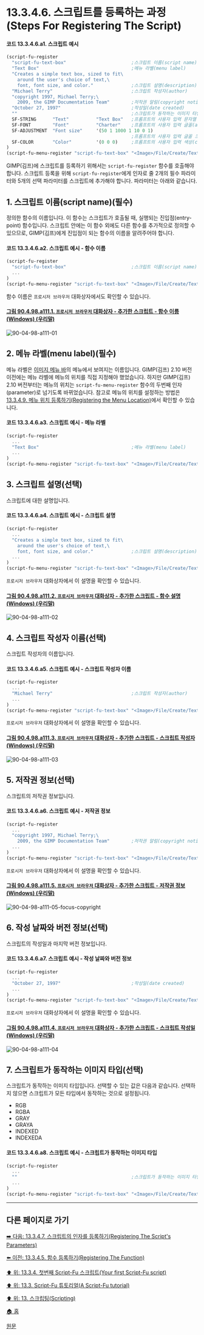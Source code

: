 # 13.3.4.6. 스크립트를 등록하는 과정(Steps For Registering The Script)

#### 코드 13.3.4.6.a1. 스크립트 예시

```scheme
(script-fu-register
  "script-fu-text-box"                        ;스크립트 이름(script name)
  "Text Box"                                  ;메뉴 라벨(menu label)
  "Creates a simple text box, sized to fit\
    around the user's choice of text,\
    font, font size, and color."              ;스크립트 설명(description)
  "Michael Terry"                             ;스크립트 작성자(author)
  "copyright 1997, Michael Terry;\
    2009, the GIMP Documentation Team"        ;저작권 알림(copyright notice)
  "October 27, 1997"                          ;작성일(date created)
  ""                                          ;스크립트가 동작하는 이미지 타입(image type that the script works on)
  SF-STRING      "Text"          "Text Box"   ;프롬프트의 사용자 입력 문자열 변수(a string variable)
  SF-FONT        "Font"          "Charter"    ;프롬프트의 사용자 입력 글꼴(a font variable)
  SF-ADJUSTMENT  "Font size"     '(50 1 1000 1 10 0 1)
                                              ;프롬프트의 사용자 입력 글꼴 크기(a spin-button)
  SF-COLOR       "Color"         '(0 0 0)     ;프롬프트의 사용자 입력 색상(color variable)
)
(script-fu-menu-register "script-fu-text-box" "<Image>/File/Create/Text")
```

GIMP(김프)에 스크립트를 등록하기 위해서는 `script-fu-register` 함수를 호출해야 합니다. 스크립트 등록을 위해 `script-fu-register`에게 인자로 줄 2개의 필수 파라미터와 5개의 선택 파라미터를 스크립트에 추가해야 합니다. 파라미터는 아래와 같습니다.

## 1. 스크립트 이름(script name)(필수)
정의한 함수의 이름입니다. 이 함수는 스크립트가 호출될 때, 실행되는 진입점(entry-point) 함수입니다. 스크립트 안에는 이 함수 외에도 다른 함수를 추가적으로 정의할 수 있으므로, GIMP(김프)에게 진입점이 되는 함수의 이름을 알려주어야 합니다.

#### 코드 13.3.4.6.a2. 스크립트 예시 - 함수 이름

```scheme
(script-fu-register
  "script-fu-text-box"                        ;스크립트 이름(script name)
  ...
)
(script-fu-menu-register "script-fu-text-box" "<Image>/File/Create/Text")
```

함수 이름은 `프로시저 브라우저` 대화상자에서도 확인할 수 있습니다.

<a id="90-04-98-a111-01"></a>

#### [그림 90.4.98.a111.1. `프로시저 브라우저` 대화상자 - 추가한 스크립트 - 함수 이름 (Windows) (우리말)](./90-04-98-procedure_browser.md#90-04-98-a111-01)
![90-04-98-a111-01](https://github.com/wonder13662/gimp/assets/15767104/988b5ec1-fe75-4931-95ce-503e9a8ab94d)

## 2. 메뉴 라벨(menu label)(필수)
메뉴 라벨은 [이미지 메뉴 바](./03-02-02-02-image-menu.md)의 메뉴에서 보여지는 이름입니다. GIMP(김프) 2.10 버전 이전에는 메뉴 라벨에 메뉴의 위치를 직접 지정해야 했었습니다. 하지만 GIMP(김프) 2.10 버전부터는 메뉴의 위치는 `script-fu-menu-register` 함수의 두번째 인자(parameter)로 넘기도록 바뀌었습니다. 참고로 메뉴의 위치를 설정하는 방법은 [13.3.4.9. 메뉴 위치 등록하기(Registering the Menu Location)](./13-03-04-09-registering_the_menu_location.md)에서 확인할 수 있습니다.

#### 코드 13.3.4.6.a3. 스크립트 예시 - 메뉴 라벨

```scheme
(script-fu-register
  ...
  "Text Box"                                  ;메뉴 라벨(menu label)
  ...
)
(script-fu-menu-register "script-fu-text-box" "<Image>/File/Create/Text")
```

## 3. 스크립트 설명(선택)
스크립트에 대한 설명입니다.

#### 코드 13.3.4.6.a4. 스크립트 예시 - 스크립트 설명

```scheme
(script-fu-register
  ...
  "Creates a simple text box, sized to fit\
    around the user's choice of text,\
    font, font size, and color."              ;스크립트 설명(description)
  ...
)
(script-fu-menu-register "script-fu-text-box" "<Image>/File/Create/Text")
```

`프로시저 브라우저` 대화상자에서 이 설명을 확인할 수 있습니다.

<a id="90-04-98-a111-02"></a>

#### [그림 90.4.98.a111.2. `프로시저 브라우저` 대화상자 - 추가한 스크립트 - 함수 설명 (Windows) (우리말)](./90-04-98-procedure_browser.md#90-04-98-a111-02)
![90-04-98-a111-02](https://github.com/wonder13662/gimp/assets/15767104/7e5c6482-2d03-4c16-b0a2-2a953f8e4f41)

## 4. 스크립트 작성자 이름(선택)
스크립트 작성자의 이름입니다.

#### 코드 13.3.4.6.a5. 스크립트 예시 - 스크립트 작성자 이름

```scheme
(script-fu-register
  ...
  "Michael Terry"                             ;스크립트 작성자(author)
  ...
)
(script-fu-menu-register "script-fu-text-box" "<Image>/File/Create/Text")
```

`프로시저 브라우저` 대화상자에서 이 설명을 확인할 수 있습니다.

<a id="90-04-98-a111-03"></a>

#### [그림 90.4.98.a111.3. `프로시저 브라우저` 대화상자 - 추가한 스크립트 - 스크립트 작성자 (Windows) (우리말)](./90-04-98-procedure_browser.md#90-04-98-a111-03)
![90-04-98-a111-03](https://github.com/wonder13662/gimp/assets/15767104/0bf15ae7-ba04-4520-906d-70edb71a2162)

## 5. 저작권 정보(선택)
스크립트의 저작권 정보입니다. 

#### 코드 13.3.4.6.a6. 스크립트 예시 - 저작권 정보

```scheme
(script-fu-register
  ...
  "copyright 1997, Michael Terry;\
    2009, the GIMP Documentation Team"        ;저작권 알림(copyright notice)
  ...
)
(script-fu-menu-register "script-fu-text-box" "<Image>/File/Create/Text")
```

`프로시저 브라우저` 대화상자에서 이 설명을 확인할 수 있습니다.

<a id="90-04-98-a111-05"></a>

#### [그림 90.4.98.a111.5. `프로시저 브라우저` 대화상자 - 추가한 스크립트 - 저작권 정보 (Windows) (우리말)](./90-04-98-procedure_browser.md#90-04-98-a111-05)
![90-04-98-a111-05-focus-copyright](https://github.com/wonder13662/gimp/assets/15767104/f2b40d64-ab90-4a94-9de0-85c4ed56b073)

## 6. 작성 날짜와 버전 정보(선택)
스크립트의 작성일과 마지막 버전 정보입니다. 

#### 코드 13.3.4.6.a7. 스크립트 예시 - 작성 날짜와 버전 정보
```scheme
(script-fu-register
  ...
  "October 27, 1997"                          ;작성일(date created)
  ...
)
(script-fu-menu-register "script-fu-text-box" "<Image>/File/Create/Text")
```

`프로시저 브라우저` 대화상자에서 이 설명을 확인할 수 있습니다.

<a id="90-04-98-a111-04"></a>

#### [그림 90.4.98.a111.4. `프로시저 브라우저` 대화상자 - 추가한 스크립트 - 스크립트 작성일 (Windows) (우리말)](./90-04-98-procedure_browser.md#90-04-98-a111-04)
![90-04-98-a111-04](https://github.com/wonder13662/gimp/assets/15767104/a7b325af-72d2-49a9-b99c-0e2345ddca6b)

## 7. 스크립트가 동작하는 이미지 타입(선택)
스크립트가 동작하는 이미지 타입입니다. 선택할 수 있는 값은 다음과 같습니다. 선택하지 않으면 스크립트가 모든 타입에서 동작하는 것으로 설정됩니다.

- RGB
- RGBA
- GRAY
- GRAYA
- INDEXED
- INDEXEDA

#### 코드 13.3.4.6.a8. 스크립트 예시 - 스크립트가 동작하는 이미지 타입

```scheme
(script-fu-register
  ...
  ""                                          ;스크립트가 동작하는 이미지 타입(image type that the script works on)
  ...
)
(script-fu-menu-register "script-fu-text-box" "<Image>/File/Create/Text")
```

***

## 다른 페이지로 가기

[➡️ 다음: 13.3.4.7. 스크립트의 인자를 등록하기(Registering The Script's Parameters)](./13-03-04-07-registering_the_scripts_parameters.md)

[⬅️ 이전: 13.3.4.5. 함수 등록하기(Registering The Function)](./13-03-04-05-registering_the_function.md)

[⬆️ 위: 13.3.4. 첫번째 Script-Fu 스크립트(Your first Script-Fu script)](./13-03-04-00-your-first-script-fu-script.md)

[⬆️ 위: 13.3. Script-Fu 튜토리얼(A Script-Fu tutorial)](./13-03-00-a-script-fu-tutorial.md)

[⬆️ 위: 13. 스크립팅(Scripting)](./13-00-scripting.md)

[🏠 홈](./00-home.md)

[원문](https://docs.gimp.org/2.10/ko/gimp-using-script-fu-tutorial-first-script.html#idm9883)